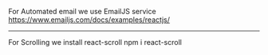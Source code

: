 For Automated email we use EmailJS service
https://www.emailjs.com/docs/examples/reactjs/

***********************************************************************

For Scrolling we install react-scroll 
npm i react-scroll
